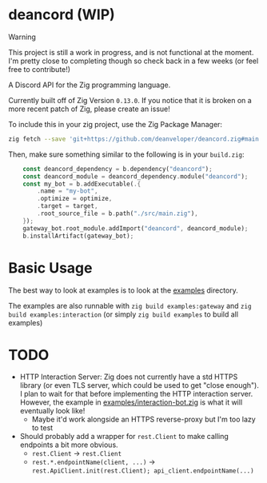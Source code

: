 # deancord (WIP)

> [!WARNING]
> This project is still a work in progress, and is not functional at the moment. I'm pretty close to completing though so check back in a few weeks (or feel free to contribute!)

A Discord API for the Zig programming language.

Currently built off of Zig Version `0.13.0`. If you notice that it is broken
on a more recent patch of Zig, please create an issue!

To include this in your zig project, use the Zig Package Manager:

```sh
zig fetch --save 'git+https://github.com/deanveloper/deancord.zig#main'
```

Then, make sure something similar to the following is in your `build.zig`:

```rs
	const deancord_dependency = b.dependency("deancord");
	const deancord_module = deancord_dependency.module("deancord");
    const my_bot = b.addExecutable(.{
        .name = "my-bot",
        .optimize = optimize,
        .target = target,
        .root_source_file = b.path("./src/main.zig"),
    });
    gateway_bot.root_module.addImport("deancord", deancord_module);
	b.installArtifact(gateway_bot);
```

# Basic Usage

The best way to look at examples is to look at the [examples](./examples/) directory.

The examples are also runnable with `zig build examples:gateway` and `zig build examples:interaction` (or simply `zig build examples` to build all examples)

# TODO

 - HTTP Interaction Server: Zig does not currently have a std HTTPS library (or even TLS server, which could be used to get "close enough"). I plan to wait for that before implementing the HTTP interaction server. However, the example in [examples/interaction-bot.zig](./examples/interaction_bot.zig) is what it will eventually look like!
   - Maybe it'd work alongside an HTTPS reverse-proxy but I'm too lazy to test
 - Should probably add a wrapper for `rest.Client` to make calling endpoints a bit more obvious.
   - `rest.Client` -> `rest.Client`
   - `rest.*.endpointName(client, ...)` -> `rest.ApiClient.init(rest.Client); api_client.endpointName(...)`
